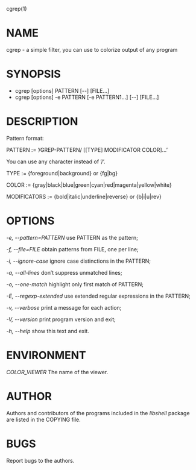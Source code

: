 cgrep(1)

# NAME

cgrep - a simple filter, you can use to colorize output of any program

# SYNOPSIS

- cgrep [options] PATTERN [--] [FILE...]
- cgrep [options] -e PATTERN [-e PATTERN1...] [--] [FILE...]

# DESCRIPTION

Pattern format:

PATTERN := ’/GREP-PATTERN/ [[TYPE] MODIFICATOR COLOR]...’

You can use any character instead of ’/’.

TYPE    := {foreground|background} or {fg|bg}

COLOR   := {gray|black|blue|green|cyan|red|magenta|yellow|white}

MODIFICATORS := {bold|italic|underline|reverse} or {b|i|u|rev}

# OPTIONS

*-e, --pattern=PATTERN*
	use PATTERN as the pattern;

*-f, --file=FILE*
	obtain patterns from FILE, one per line;

*-i, --ignore-case*
	ignore case distinctions in the PATTERN;

*-a, --all-lines*
	don’t suppress unmatched lines;

*-o, --one-match*
	highlight only first match of PATTERN;

*-E, --regexp-extended*
	use extended regular expressions in the PATTERN;

*-v, --verbose*
	print a message for each action;

*-V, --version*
	print program version and exit;

*-h, --help*
	show this text and exit.

# ENVIRONMENT

_COLOR_VIEWER_
	The name of the viewer.

# AUTHOR
Authors and contributors of the programs included in the *libshell* package are listed
in the COPYING file.

# BUGS
Report bugs to the authors.

